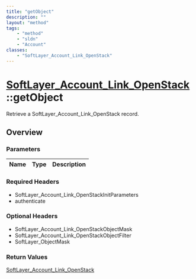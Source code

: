 ```yaml
---
title: "getObject"
description: ""
layout: "method"
tags:
    - "method"
    - "sldn"
    - "Account"
classes:
    - "SoftLayer_Account_Link_OpenStack"
---
```

# [SoftLayer_Account_Link_OpenStack](/reference/services/SoftLayer_Account_Link_OpenStack)::getObject

Retrieve a SoftLayer_Account_Link_OpenStack record.


## Overview 


### Parameters 
|Name | Type | Description |
| --- | --- | --- |


### Required Headers
* SoftLayer_Account_Link_OpenStackInitParameters
* authenticate

### Optional Headers
* SoftLayer_Account_Link_OpenStackObjectMask
* SoftLayer_Account_Link_OpenStackObjectFilter
* SoftLayer_ObjectMask

### Return Values
<a href='/reference/datatypes/SoftLayer_Account_Link_OpenStack'>SoftLayer_Account_Link_OpenStack </a>

